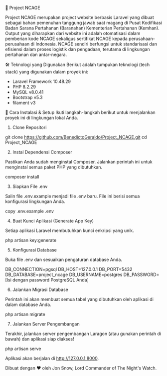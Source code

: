 📝 Project NCAGE

Project NCAGE merupakan project website berbasis Laravel yang dibuat sebagai bahan pemenuhan tanggung jawab saat magang di Pusat Kodifikasi Badan Sarana Pertahanan (Baranahan) Kementerian Pertahanan (Kemhan). Output yang diharapkan dari website ini adalah otomatisasi dalam pemberian kode NCAGE sekaligus sertifikat NCAGE kepada perusahaan-perusahaan di Indonesia. NCAGE sendiri berfungsi untuk standarisasi dan efisiensi dalam proses logistik dan pengadaan, terutama di lingkungan pertahanan dan antar-negara.

🛠️ Teknologi yang Digunakan
Berikut adalah tumpukan teknologi (tech stack) yang digunakan dalam proyek ini:
 - Laravel Framework 10.48.29
 - PHP 8.2.29
 - MySQL v8.0.41
 - Bootstrap v5.3
 - filament v3

🚀 Cara Instalasi & Setup
Ikuti langkah-langkah berikut untuk menjalankan proyek ini di lingkungan lokal Anda.

1. Clone Repositori

git clone https://github.com/BenedictoGeraldo/Project_NCAGE.git
cd Project_NCAGE

2. Instal Dependensi Composer

Pastikan Anda sudah menginstal Composer. Jalankan perintah ini untuk menginstal semua paket PHP yang dibutuhkan.

composer install

3. Siapkan File .env

Salin file .env.example menjadi file .env baru. File ini berisi semua konfigurasi lingkungan Anda.

copy .env.example .env

4. Buat Kunci Aplikasi (Generate App Key)

Setiap aplikasi Laravel membutuhkan kunci enkripsi yang unik.

php artisan key:generate

5. Konfigurasi Database

Buka file .env dan sesuaikan pengaturan database Anda.

DB_CONNECTION=pgsql
DB_HOST=127.0.0.1
DB_PORT=5432
DB_DATABASE=project_ncage
DB_USERNAME=postgres
DB_PASSWORD=[Isi dengan password PostgreSQL Anda]

6. Jalankan Migrasi Database

Perintah ini akan membuat semua tabel yang dibutuhkan oleh aplikasi di dalam database Anda.

php artisan migrate

7. Jalankan Server Pengembangan

Terakhir, jalankan server pengembangan Laragon (atau gunakan perintah di bawah) dan aplikasi siap diakses!

php artisan serve

Aplikasi akan berjalan di http://127.0.0.1:8000.

Dibuat dengan ❤️ oleh Jon Snow, Lord Commander of The Night's Watch.
